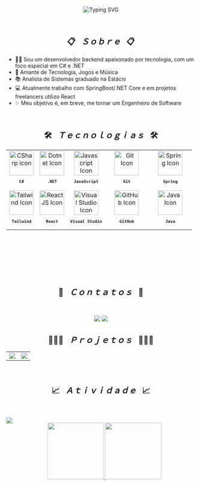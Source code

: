 <div align="center">
  <br>
 
  ![Typing SVG](https://readme-typing-svg.demolab.com/?font=Fira+Code&size=30&pause=1000&color=f5f5f5&center=true&width=600&lines=Bem-vindo(a),+eu+me+chamo+George!) 
</div>

<br>

<h2 align="center">📋&ensp; <i>Ｓｏｂｒｅ</i> &ensp;📋</h2>
<ul align="left">
  <li>👨‍💻 Sou um desenvolvedor backend apaixonado por tecnologia, com um foco especial em C# e .NET</li>
  <li>🤩️ Amante de Tecnologia, Jogos e Música 
  <li>📚 Analista de Sistemas graduado na Estácio</li>
  <li>💻 Atualmente trabalho com SpringBoot/.NET Core e em projetos freelancers utilizo React</li>
  <li>✨ Meu objetivo é, em breve, me tornar um Engenheiro de Software </li>
</ul>

<br>

<h2 align="center">🛠️&ensp; <i>Ｔｅｃｎｏｌｏｇｉａｓ</i> &ensp;🛠️</h2>

<table align="center" height="300px">
  <tr>
    <td align="center">
      <img src="https://skillicons.dev/icons?i=cs" width="65px" alt="CSharp icon"/><br>
      <sub>
        <b>
          <pre>C#</pre>
        </b>
      </sub>
    </td>
    <td align="center">
      <img src="https://skillicons.dev/icons?i=dotnet" width="65px" alt="Dotnet Icon"/><br>
      <sub>
        <b>
          <pre>.NET</pre>
        </b>
      </sub>
    </td>
   <td align="center">
      <img src="https://skillicons.dev/icons?i=javascript" width="65px" alt="Javascript Icon"/><br>
      <sub>
        <b>
          <pre>JavaScript</pre>
        </b>
      </sub>
    </td>
    <td align="center" width="100px;">
      <img src="https://skillicons.dev/icons?i=git" width="65px" alt="Git Icon"/><br>
      <sub>
        <b>
          <pre>&emsp;Git&emsp;</pre>
        </b>
      </sub>
    </td>
    <td align="center" width="100px;">
      <img src="https://skillicons.dev/icons?i=spring" width="65px" alt="Spring Icon"/><br>
      <sub>
        <b>
          <pre>&emsp;Spring&emsp;</pre>
        </b>
      </sub>
    </td>
  </tr>
  <tr>
   <td align="center">
      <img src="https://skillicons.dev/icons?i=tailwind" width="65px" alt="Tailwind Icon"/><br>
      <sub>
        <b>
          <pre>&ensp;Tailwind&ensp;</pre>
        </b>
      </sub>
    </td>
    <td align="center">
      <img src="https://skillicons.dev/icons?i=react" width="65px" alt="ReactJS Icon"/><br>
      <sub>
        <b>
          <pre>React</pre>
        </b>
      </sub>
    </td>
   <td align="center">
      <img src="https://skillicons.dev/icons?i=visualstudio" width="65px" alt="Visual Studio Icon"/><br>
      <sub>
        <b>
          <pre>Visual Studio</pre>
        </b>
      </sub>
    </td>
       <td align="center" width="100px;">
      <img src="https://skillicons.dev/icons?i=github" width="65px" alt="GitHub Icon"/><br>
      <sub>
        <b>
          <pre>&emsp;GitHub&emsp;</pre>
        </b>
      </sub>
    </td>
    <td align="center" width="100px;">
      <img src="https://skillicons.dev/icons?i=java" width="65px" alt="Java Icon"/><br>
      <sub>
        <b>
          <pre>&emsp;Java&emsp;</pre>
        </b>
      </sub>
    </td>
  </tr>
</table> 

<br>

<h2 align="center">💬&ensp; <i>Ｃｏｎｔａｔｏｓ</i> &ensp;💬</h2>
<br>
<p align="center">
  <a href="https://www.linkedin.com/in/george-gs-silva/" target="_blank"><img src="https://img.shields.io/badge/-LinkedIn-%230077B5?style=for-the-badge&logo=linkedin&logoColor=white" target="_blank"></a>
  <a href="https://instagram.com/ggui.dev" target="_blank"><img src="https://img.shields.io/badge/-Instagram-%23E4405F?style=for-the-badge&logo=instagram&logoColor=white" target="_blank"></a>
</p
 
<br>

<h2 align="center">👨🏻‍💻&ensp; <i>Ｐｒｏｊｅｔｏｓ</i> &ensp;👨🏻‍💻</h2>
<table width="365px" align="center">
  <tr>
    <td>
    <a href="https://github.com/georgeguii/desafio-balta-api-ibge" target="_blank">
      <img align="center" src="https://github-readme-stats.vercel.app/api/pin/?username=georgeguii&repo=desafio-balta-api-ibge&theme=github_dark">
    </a>
    </td>
   <td>
    <a href="https://github.com/georgeguii/SistemaFinanceiro" target="_blank">
      <img align="center" src="https://github-readme-stats.vercel.app/api/pin/?username=georgeguii&repo=SistemaFinanceiro&theme=github_dark">
    </a>
    </td>
  </tr>
</table>

<br>
 

<h2 align="center">📈&ensp; <i>Ａｔｉｖｉｄａｄｅ</i> &ensp;📈</h2>
 
 <br><br>
 <img src="https://komarev.com/ghpvc/?username=georgeguii&color=blueviolet" align="left">
 <div align="center">
   <a href="https://github.com/georgeguii">
   <img height="150em" src="https://github-readme-stats.vercel.app/api?username=georgeguii&show_icons=true&theme=dracula&include_all_commits=true&count_private=true"/>
   <img height="150em" src="https://github-readme-stats.vercel.app/api/top-langs/?username=georgeguii&layout=compact&langs_count=4&theme=dracula"/>
 </div>
 
